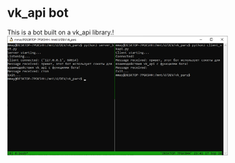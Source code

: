 # vk_api bot
This is a bot built on a vk_api library.!
![Terminal preview](https://github.com/preposition17/vk_api_bot/blob/master/MHvxeiMuX5k.jpg)

